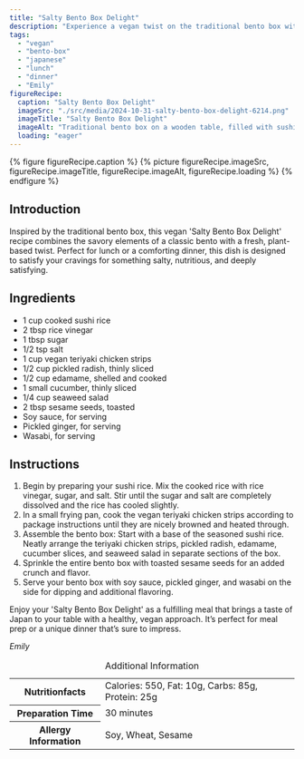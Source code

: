 ```yaml
---
title: "Salty Bento Box Delight"
description: "Experience a vegan twist on the traditional bento box with our 'Salty Bento Box Delight', featuring sushi rice, vegan teriyaki chicken, and fresh vegetables."
tags:
  - "vegan"
  - "bento-box"
  - "japanese"
  - "lunch"
  - "dinner"
  - "Emily"
figureRecipe: 
  caption: "Salty Bento Box Delight"
  imageSrc: "./src/media/2024-10-31-salty-bento-box-delight-6214.png"
  imageTitle: "Salty Bento Box Delight"
  imageAlt: "Traditional bento box on a wooden table, filled with sushi rice, vegan teriyaki chicken, pickled radish, edamame, cucumber, seaweed salad, and sprinkled with toasted sesame seeds. Bright lighting enhances the vibrant, fresh ingredients."
  loading: "eager"
---
```


{% figure figureRecipe.caption %}
{% picture figureRecipe.imageSrc, figureRecipe.imageTitle, figureRecipe.imageAlt, figureRecipe.loading %}
{% endfigure %}

## Introduction

Inspired by the traditional bento box, this vegan 'Salty Bento Box Delight' recipe combines the savory elements of a classic bento with a fresh, plant-based twist. Perfect for lunch or a comforting dinner, this dish is designed to satisfy your cravings for something salty, nutritious, and deeply satisfying.

## Ingredients

- 1 cup cooked sushi rice
- 2 tbsp rice vinegar
- 1 tbsp sugar
- 1/2 tsp salt
- 1 cup vegan teriyaki chicken strips
- 1/2 cup pickled radish, thinly sliced
- 1/2 cup edamame, shelled and cooked
- 1 small cucumber, thinly sliced
- 1/4 cup seaweed salad
- 2 tbsp sesame seeds, toasted
- Soy sauce, for serving
- Pickled ginger, for serving
- Wasabi, for serving

## Instructions

1. Begin by preparing your sushi rice. Mix the cooked rice with rice vinegar, sugar, and salt. Stir until the sugar and salt are completely dissolved and the rice has cooled slightly.
2. In a small frying pan, cook the vegan teriyaki chicken strips according to package instructions until they are nicely browned and heated through.
3. Assemble the bento box: Start with a base of the seasoned sushi rice. Neatly arrange the teriyaki chicken strips, pickled radish, edamame, cucumber slices, and seaweed salad in separate sections of the box.
4. Sprinkle the entire bento box with toasted sesame seeds for an added crunch and flavor.
5. Serve your bento box with soy sauce, pickled ginger, and wasabi on the side for dipping and additional flavoring.

Enjoy your 'Salty Bento Box Delight' as a fulfilling meal that brings a taste of Japan to your table with a healthy, vegan approach. It’s perfect for meal prep or a unique dinner that’s sure to impress.

*Emily*

<table><caption class='sr-only'>Additional Information</caption><tr><th>Nutritionfacts</th><td>Calories: 550, Fat: 10g, Carbs: 85g, Protein: 25g&nbsp;</td></tr><tr><th>Preparation Time</th><td>30 minutes&nbsp;</td></tr><tr><th>Allergy Information</th><td>Soy, Wheat, Sesame&nbsp;</td></tr></table>

